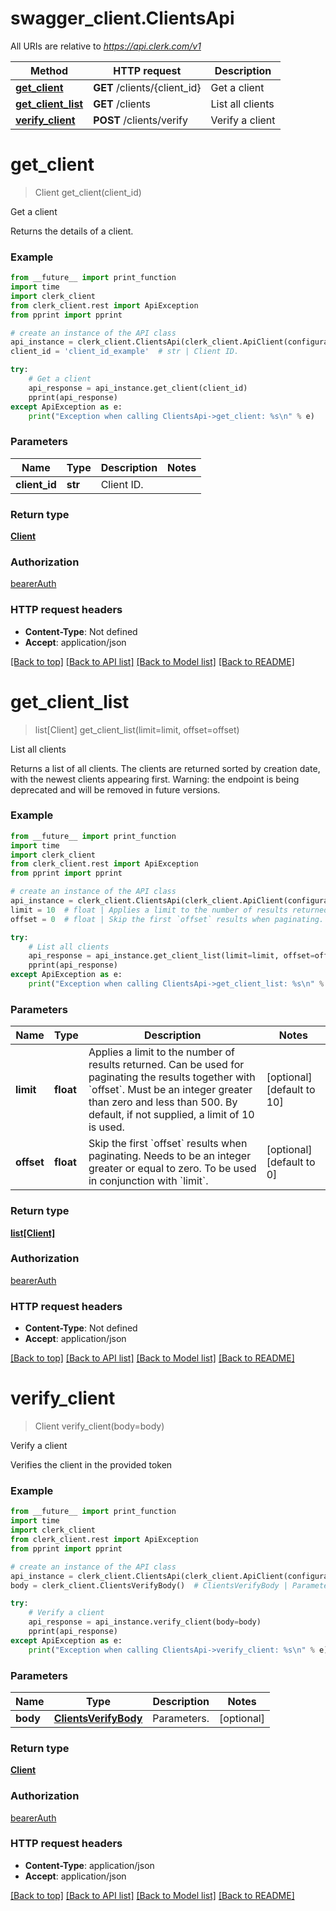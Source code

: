 # swagger_client.ClientsApi

All URIs are relative to *https://api.clerk.com/v1*

Method | HTTP request | Description
------------- | ------------- | -------------
[**get_client**](ClientsApi.md#get_client) | **GET** /clients/{client_id} | Get a client
[**get_client_list**](ClientsApi.md#get_client_list) | **GET** /clients | List all clients
[**verify_client**](ClientsApi.md#verify_client) | **POST** /clients/verify | Verify a client

# **get_client**
> Client get_client(client_id)

Get a client

Returns the details of a client.

### Example

```python
from __future__ import print_function
import time
import clerk_client
from clerk_client.rest import ApiException
from pprint import pprint

# create an instance of the API class
api_instance = clerk_client.ClientsApi(clerk_client.ApiClient(configuration))
client_id = 'client_id_example'  # str | Client ID.

try:
    # Get a client
    api_response = api_instance.get_client(client_id)
    pprint(api_response)
except ApiException as e:
    print("Exception when calling ClientsApi->get_client: %s\n" % e)
```

### Parameters

Name | Type | Description  | Notes
------------- | ------------- | ------------- | -------------
 **client_id** | **str**| Client ID. | 

### Return type

[**Client**](Client.md)

### Authorization

[bearerAuth](../README.md#bearerAuth)

### HTTP request headers

 - **Content-Type**: Not defined
 - **Accept**: application/json

[[Back to top]](#) [[Back to API list]](../README.md#documentation-for-api-endpoints) [[Back to Model list]](../README.md#documentation-for-models) [[Back to README]](../README.md)

# **get_client_list**
> list[Client] get_client_list(limit=limit, offset=offset)

List all clients

Returns a list of all clients. The clients are returned sorted by creation date, with the newest clients appearing first. Warning: the endpoint is being deprecated and will be removed in future versions.

### Example

```python
from __future__ import print_function
import time
import clerk_client
from clerk_client.rest import ApiException
from pprint import pprint

# create an instance of the API class
api_instance = clerk_client.ClientsApi(clerk_client.ApiClient(configuration))
limit = 10  # float | Applies a limit to the number of results returned. Can be used for paginating the results together with `offset`. Must be an integer greater than zero and less than 500. By default, if not supplied, a limit of 10 is used. (optional) (default to 10)
offset = 0  # float | Skip the first `offset` results when paginating. Needs to be an integer greater or equal to zero. To be used in conjunction with `limit`. (optional) (default to 0)

try:
    # List all clients
    api_response = api_instance.get_client_list(limit=limit, offset=offset)
    pprint(api_response)
except ApiException as e:
    print("Exception when calling ClientsApi->get_client_list: %s\n" % e)
```

### Parameters

Name | Type | Description  | Notes
------------- | ------------- | ------------- | -------------
 **limit** | **float**| Applies a limit to the number of results returned. Can be used for paginating the results together with &#x60;offset&#x60;. Must be an integer greater than zero and less than 500. By default, if not supplied, a limit of 10 is used. | [optional] [default to 10]
 **offset** | **float**| Skip the first &#x60;offset&#x60; results when paginating. Needs to be an integer greater or equal to zero. To be used in conjunction with &#x60;limit&#x60;. | [optional] [default to 0]

### Return type

[**list[Client]**](Client.md)

### Authorization

[bearerAuth](../README.md#bearerAuth)

### HTTP request headers

 - **Content-Type**: Not defined
 - **Accept**: application/json

[[Back to top]](#) [[Back to API list]](../README.md#documentation-for-api-endpoints) [[Back to Model list]](../README.md#documentation-for-models) [[Back to README]](../README.md)

# **verify_client**
> Client verify_client(body=body)

Verify a client

Verifies the client in the provided token

### Example

```python
from __future__ import print_function
import time
import clerk_client
from clerk_client.rest import ApiException
from pprint import pprint

# create an instance of the API class
api_instance = clerk_client.ClientsApi(clerk_client.ApiClient(configuration))
body = clerk_client.ClientsVerifyBody()  # ClientsVerifyBody | Parameters. (optional)

try:
    # Verify a client
    api_response = api_instance.verify_client(body=body)
    pprint(api_response)
except ApiException as e:
    print("Exception when calling ClientsApi->verify_client: %s\n" % e)
```

### Parameters

Name | Type | Description  | Notes
------------- | ------------- | ------------- | -------------
 **body** | [**ClientsVerifyBody**](ClientsVerifyBody.md)| Parameters. | [optional] 

### Return type

[**Client**](Client.md)

### Authorization

[bearerAuth](../README.md#bearerAuth)

### HTTP request headers

 - **Content-Type**: application/json
 - **Accept**: application/json

[[Back to top]](#) [[Back to API list]](../README.md#documentation-for-api-endpoints) [[Back to Model list]](../README.md#documentation-for-models) [[Back to README]](../README.md)

